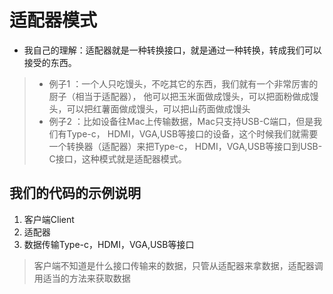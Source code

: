 # 适配器模式
- 我自己的理解：适配器就是一种转换接口，就是通过一种转换，转成我们可以接受的东西。
> * 例子1 ：一个人只吃馒头，不吃其它的东西，我们就有一个非常厉害的厨子（相当于适配器），
他可以把玉米面做成馒头，可以把面粉做成馒头，可以把红薯面做成馒头，可以把山药面做成馒头
> * 例子2 ：比如设备往Mac上传输数据，Mac只支持USB-C端口，但是我们有Type-c，
HDMI，VGA,USB等接口的设备，这个时候我们就需要一个转换器（适配器）来把Type-c，
HDMI，VGA,USB等接口到USB-C接口，这种模式就是适配器模式。

## 我们的代码的示例说明
1. 客户端Client
2. 适配器
3. 数据传输Type-c，HDMI，VGA,USB等接口
> 客户端不知道是什么接口传输来的数据，只管从适配器来拿数据，适配器调用适当的方法来获取数据